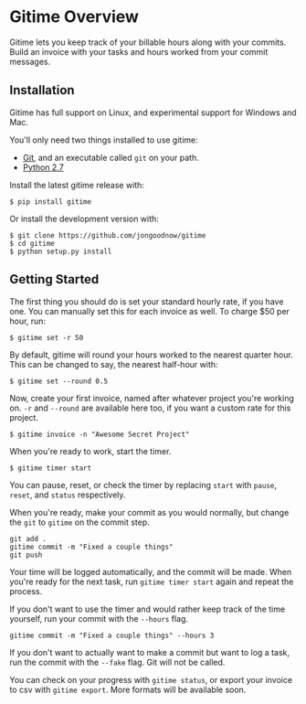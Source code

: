 Gitime Overview
====

Gitime lets you keep track of your billable hours along with your commits. Build an invoice with your tasks and hours worked from your commit messages.

Installation
----

Gitime has full support on Linux, and experimental support for Windows and Mac.

You'll only need two things installed to use gitime:

* [Git](http://git-scm.com/downloads), and an executable called `git` on your path.
* [Python 2.7](https://www.python.org/downloads/)

Install the latest gitime release with:

	$ pip install gitime

Or install the development version with:

	$ git clone https://github.com/jongoodnow/gitime
	$ cd gitime
	$ python setup.py install

Getting Started
----

The first thing you should do is set your standard hourly rate, if you have one. You can manually set this for each invoice as well. To charge $50 per hour, run:

	$ gitime set -r 50

By default, gitime will round your hours worked to the nearest quarter hour. This can be changed to say, the nearest half-hour with:

	$ gitime set --round 0.5

Now, create your first invoice, named after whatever project you're working on. `-r` and `--round` are available here too, if you want a custom rate for this project.

	$ gitime invoice -n "Awesome Secret Project"

When you're ready to work, start the timer.

	$ gitime timer start

You can pause, reset, or check the timer by replacing `start` with `pause`, `reset`, and `status` respectively.

When you're ready, make your commit as you would normally, but change the `git` to `gitime` on the commit step.

	git add .
	gitime commit -m "Fixed a couple things"
	git push

Your time will be logged automatically, and the commit will be made. When you're ready for the next task, run `gitime timer start` again and repeat the process.

If you don't want to use the timer and would rather keep track of the time yourself, run your commit with the `--hours` flag.

	gitime commit -m "Fixed a couple things" --hours 3

If you don't want to actually want to make a commit but want to log a task, run the commit with the `--fake` flag. Git will not be called.

You can check on your progress with `gitime status`, or export your invoice to csv with `gitime export`. More formats will be available soon.
